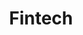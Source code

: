 ---
title: Fintech
pageTitle: Financial Technology
prefix_section: true
layout: "article-page"
visible_on_homepage: true
---